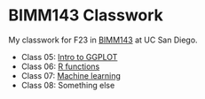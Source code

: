 # BIMM143 Classwork 

My classwork for F23 in [BIMM143](https://bioboot.github.io/bimm143_F23/) at UC San Diego.

- Class 05: [Intro to GGPLOT](https://github.com/bioboot/bimm143_github2/blob/main/class05/class05.md)
- Class 06: [R functions](https://github.com/bioboot/bimm143_github2/blob/main/class06/class06.md)
- Class 07: [Machine learning](https://github.com/bioboot/bimm143_github2/blob/main/class07/class07.md)
- Class 08: Something else

